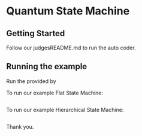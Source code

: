 # Quantum State Machine
## Getting Started

Follow our judgesREADME.md to run the auto coder.

## Running the example
Run the provided by 

To run our example Flat State Machine:
```sh

```
To run our example Hierarchical State Machine:
```sh

```

Thank you.
